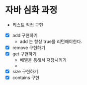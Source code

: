# 자바 심화 과정

- 리스트 직접 구현
- [x] add 구현하기
  - add 는 항상 true를 리턴해야한다.
- [x] remove 구현하기
- [x] get 구현하기
  - 배열을 통해서 저장시키기
  - 
- [x] size 구현하기
- [x] contains 구현